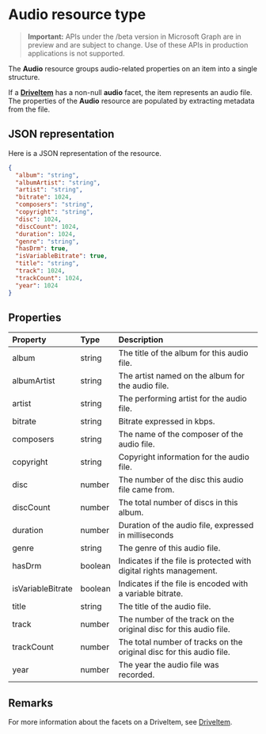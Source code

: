 # Audio resource type

> **Important:** APIs under the /beta version in Microsoft Graph are in preview and are subject to change. Use of these APIs in production applications is not supported.

The **Audio** resource groups audio-related properties on an item into a single structure.

If a [**DriveItem**](driveitem.md) has a non-null **audio** facet, the item represents an audio file.
The properties of the **Audio** resource are populated by extracting metadata from the file. 

## JSON representation

Here is a JSON representation of the resource.

<!-- {
  "blockType": "resource",
  "optionalProperties": [ ],
  "@odata.type": "microsoft.graph.audio"
}-->
```json
{
  "album": "string",
  "albumArtist": "string",
  "artist": "string",
  "bitrate": 1024,
  "composers": "string",
  "copyright": "string",
  "disc": 1024,
  "discCount": 1024,
  "duration": 1024,
  "genre": "string",
  "hasDrm": true,
  "isVariableBitrate": true,
  "title": "string",
  "track": 1024,
  "trackCount": 1024,
  "year": 1024
}
```

## Properties

| Property          | Type    | Description                                                          |
|:------------------|:--------|:---------------------------------------------------------------------|
| album             | string  | The title of the album for this audio file.                          |
| albumArtist       | string  | The artist named on the album for the audio file.                    |
| artist            | string  | The performing artist for the audio file.                            |
| bitrate           | string  | Bitrate expressed in kbps.                                           |
| composers         | string  | The name of the composer of the audio file.                          |
| copyright         | string  | Copyright information for the audio file.                            |
| disc              | number  | The number of the disc this audio file came from.                    |
| discCount         | number  | The total number of discs in this album.                             |
| duration          | number  | Duration of the audio file, expressed in milliseconds                |
| genre             | string  | The genre of this audio file.                                        |
| hasDrm            | boolean | Indicates if the file is protected with digital rights management.   |
| isVariableBitrate | boolean | Indicates if the file is encoded with a variable bitrate.            |
| title             | string  | The title of the audio file.                                         |
| track             | number  | The number of the track on the original disc for this audio file.    |
| trackCount        | number  | The total number of tracks on the original disc for this audio file. |
| year              | number  | The year the audio file was recorded.                                |

## Remarks 

For more information about the facets on a DriveItem, see [DriveItem](driveitem.md).



<!-- uuid: 8fcb5dbc-d5aa-4681-8e31-b001d5168d79
2015-10-25 14:57:30 UTC -->
<!-- {
  "type": "#page.annotation",
  "description": "audio resource",
  "keywords": "",
  "section": "documentation",
  "tocPath": ""
}-->